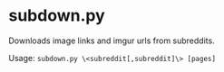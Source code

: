 subdown.py
=========

Downloads image links and imgur urls from subreddits.

Usage: `subdown.py \<subreddit[,subreddit]\> [pages]`
